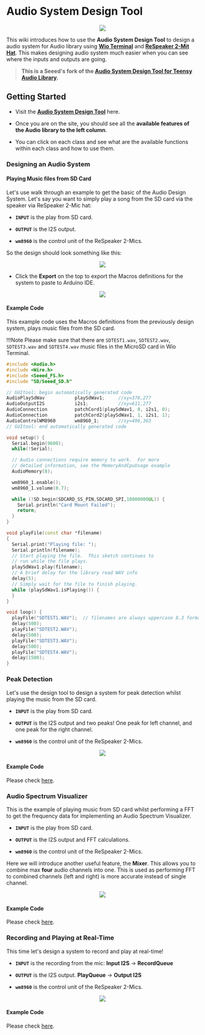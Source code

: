 # Audio System Design Tool

<div align=center><img src="https://files.seeedstudio.com/wiki/Wio-Terminal-Audio/GUI.gif"/></div>

This wiki introduces how to use the **Audio System Design Tool** to design a audio system for Audio library using [**Wio Terminal**](https://www.seeedstudio.com/Wio-Terminal-p-4509.html) and [**ReSpeaker 2-Mit Hat**](https://www.seeedstudio.com/ReSpeaker-2-Mics-Pi-HAT.html). This makes designing audio system much easier when you can see where the inputs and outputs are going.

> **This is a Seeed's fork of the [Audio System Design Tool for Teensy Audio Library](https://www.pjrc.com/teensy/gui/).**

## Getting Started

- Visit the [**Audio System Design Tool**](https://seeed-studio.github.io/Seeed_Arduino_Audio/) here.

- Once you are on the site, you should see all the **available features of the Audio library to the left column**.

- You can click on each class and see what are the available functions within each class and how to use them.

### Designing an Audio System

#### Playing Music files from SD Card

Let's use walk through an example to get the basic of the Audio Design System. Let's say you want to simply play a song from the SD card via the speaker via ReSpeaker 2-Mic hat:

- **`INPUT`** is the play from SD card.

- **`OUTPUT`** is the I2S output.

- **`wm8960`** is the control unit of the ReSpeaker 2-Mics.

So the design should look something like this:

<div align=center><img src="https://files.seeedstudio.com/wiki/Wio-Terminal-Audio/simple-play.png"/></div>

- Click the **Export** on the top to export the Macros definitions for the system to paste to Arduino IDE.

<div align=center><img src="https://files.seeedstudio.com/wiki/Wio-Terminal-Audio/pasting.png"/></div>

#### Example Code

This example code uses the Macros definitions from the previously design system, plays music files from the SD card.

!!!Note
    Please make sure that there are `SDTEST1.wav`, `SDTEST2.wav`, `SDTEST3.wav` and `SDTEST4.wav`  music files in the MicroSD card in Wio Terminal.

```cpp
#include <Audio.h>
#include <Wire.h>
#include <Seeed_FS.h>
#include "SD/Seeed_SD.h"

// GUItool: begin automatically generated code
AudioPlaySdWav           playSdWav1;     //xy=376,277
AudioOutputI2S           i2s1;           //xy=611,277
AudioConnection          patchCord1(playSdWav1, 0, i2s1, 0);
AudioConnection          patchCord2(playSdWav1, 1, i2s1, 1);
AudioControlWM8960       wm8960_1;       //xy=496,363
// GUItool: end automatically generated code

void setup() {
  Serial.begin(9600);
  while(!Serial);

  // Audio connections require memory to work.  For more
  // detailed information, see the MemoryAndCpuUsage example
  AudioMemory(8);

  wm8960_1.enable();
  wm8960_1.volume(0.7);

  while (!SD.begin(SDCARD_SS_PIN,SDCARD_SPI,10000000UL)) {
    Serial.println("Card Mount Failed");
    return;
  }
}

void playFile(const char *filename)
{
  Serial.print("Playing file: ");
  Serial.println(filename);
  // Start playing the file.  This sketch continues to
  // run while the file plays.
  playSdWav1.play(filename);
  // A brief delay for the library read WAV info
  delay(5);
  // Simply wait for the file to finish playing.
  while (playSdWav1.isPlaying()) {
  }
}

void loop() {
  playFile("SDTEST1.WAV");  // filenames are always uppercase 8.3 format
  delay(500);
  playFile("SDTEST2.WAV");
  delay(500);
  playFile("SDTEST3.WAV");
  delay(500);
  playFile("SDTEST4.WAV");
  delay(1500);
}
```

### Peak Detection

Let's use the design tool to design a system for peak detection whilst playing the music from the SD card.

- **`INPUT`** is the play from SD card.

- **`OUTPUT`** is the I2S output and two peaks! One peak for left channel, and one peak for the right channel.

- **`wm8960`** is the control unit of the ReSpeaker 2-Mics.

<div align=center><img src="https://files.seeedstudio.com/wiki/Wio-Terminal-Audio/peak-detection-gui.png"/></div>

#### Example Code

Please check [here](https://wiki.seeedstudio.com/Wio-Terminal-Audio-Play-Record/#peak-detection).

### Audio Spectrum Visualizer

This is the example of playing music from SD card whilst performing a FFT to get the frequency data for implementing an Audio Spectrum Visualizer.

- **`INPUT`** is the play from SD card.

- **`OUTPUT`** is the I2S output and FFT calculations.

- **`wm8960`** is the control unit of the ReSpeaker 2-Mics.

Here we will introduce another useful feature, the **Mixer**. This allows you to combine max **four** audio channels into one. This is used as performing FFT to combined channels (left and right) is more accurate instead of single channel.

<div align=center><img src="https://files.seeedstudio.com/wiki/Wio-Terminal-Audio/audio-spc-gui.png"/></div>

#### Example Code

Please check [here](https://wiki.seeedstudio.com/Wio-Terminal-Audio-Play-Record/#audio-spectrum-visualizer).

### Recording and Playing at Real-Time

This time let's design a system to record and play at real-time!

- **`INPUT`** is the recording from the mic: **Input I2S** -> **RecordQueue**

- **`OUTPUT`** is the I2S output. **PlayQueue** -> **Output I2S**

- **`wm8960`** is the control unit of the ReSpeaker 2-Mics.

<div align=center><img src="https://files.seeedstudio.com/wiki/Wio-Terminal-Audio/record-play-realtime.png"/></div>

#### Example Code

Please check [here](https://wiki.seeedstudio.com/Wio-Terminal-Audio-Play-Record/#record-and-play-at-real-time).